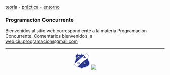[teoría](teoria.md)&nbsp;-&nbsp;[práctica](practica.md)&nbsp;-&nbsp;[entorno](entorno.md)

### Programación Concurrente
Bienvenidxs al sitio web correspondiente a la materia Programación Concurrente.
Comentarios bienvenidos, a web.ciu.programacion@gmail.com
<br/>

<hr/>

<center><img src="imagenes/logo-lamadrid-1.png" />&nbsp;<img src="imagenes/logo-gobstones-1.png" /></center>
